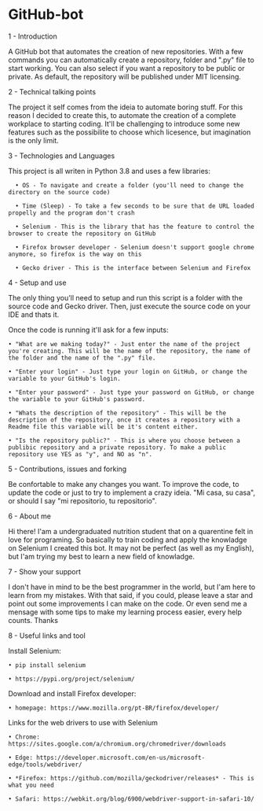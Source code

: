 # GitHub-bot

1 - Introduction


  A GitHub bot that automates the creation of new repositories. With a few commands you can automatically create a repository, folder and ".py" file to start working. You can also select if you want a repository to be public or private. As default, the repository will be published under MIT licensing.
  
2 - Technical talking points


  The project it self comes from the ideia to automate boring stuff. For this reason I decided to create this, to automate the creation of a complete workplace to starting coding. It'll be challenging to introduce some new features such as the possibilite to choose which licesence, but imagination is the only limit.

3 - Technologies and Languages

  This project is all writen in Python 3.8 and uses a few libraries:
  
      • OS - To navigate and create a folder (you'll need to change the directory on the source code)
      
      • Time (Sleep) - To take a few seconds to be sure that de URL loaded propelly and the program don't crash
      
      • Selenium - This is the library that has the feature to control the browser to create the repository on GitHub
      
      • Firefox browser developer - Selenium doesn't support google chrome anymore, so firefox is the way on this
      
      • Gecko driver - This is the interface between Selenium and Firefox
      
 
4 - Setup and use

  The only thing you'll need to setup and run this script is a folder with the source code and Gecko driver. Then, just execute the source code on your IDE and thats it.
  
  Once the code is running it'll ask for a few inputs:
  
    • "What are we making today?" - Just enter the name of the project you're creating. This will be the name of the repository, the name of the folder and the name of the ".py" file.

    • "Enter your login" - Just type your login on GitHub, or change the variable to your GitHub's login.

    • "Enter your password" - Just type your password on GitHub, or change the variable to your GitHub's password.

    • "Whats the description of the repository" - This will be the description of the repository, once it creates a repository with a Readme file this variable will be it's content either.

    • "Is the repository public?" - This is where you choose between a publibic repository and a private repository. To make a public repository use YES as "y", and NO as "n".
  

5 - Contributions, issues and forking

  Be confortable to make any changes you want. To improve the code, to update the code or just to try to implement a crazy ideia. "Mi casa, su casa", or should I say "mi repositorio, tu repositorio".
  
6 - About me

  Hi there! I'am a undergraduated nutrition student that on a quarentine felt in love for programing. So basically to train coding and apply the knowladge on Selenium I created this bot. It may not be perfect (as well as my English), but I'am trying my best to learn a new field of knowladge.
  
7 - Show your support

  I don't have in mind to be the best programmer in the world, but I'am here to learn from my mistakes. With that said, if you could, please leave a star and point out some improvements I can make on the code. Or even send me a mensage with some tips to make my learning process easier, every help counts. Thanks
  
  
8 - Useful links and tool

Install Selenium:

    • pip install selenium

    • https://pypi.org/project/selenium/
  

Download and install Firefox developer:

    • homepage: https://www.mozilla.org/pt-BR/firefox/developer/
  

Links for the web drivers to use with Selenium

    • Chrome: https://sites.google.com/a/chromium.org/chromedriver/downloads

    • Edge: https://developer.microsoft.com/en-us/microsoft-edge/tools/webdriver/

    • *Firefox: https://github.com/mozilla/geckodriver/releases* - This is what you need

    • Safari: https://webkit.org/blog/6900/webdriver-support-in-safari-10/
  

